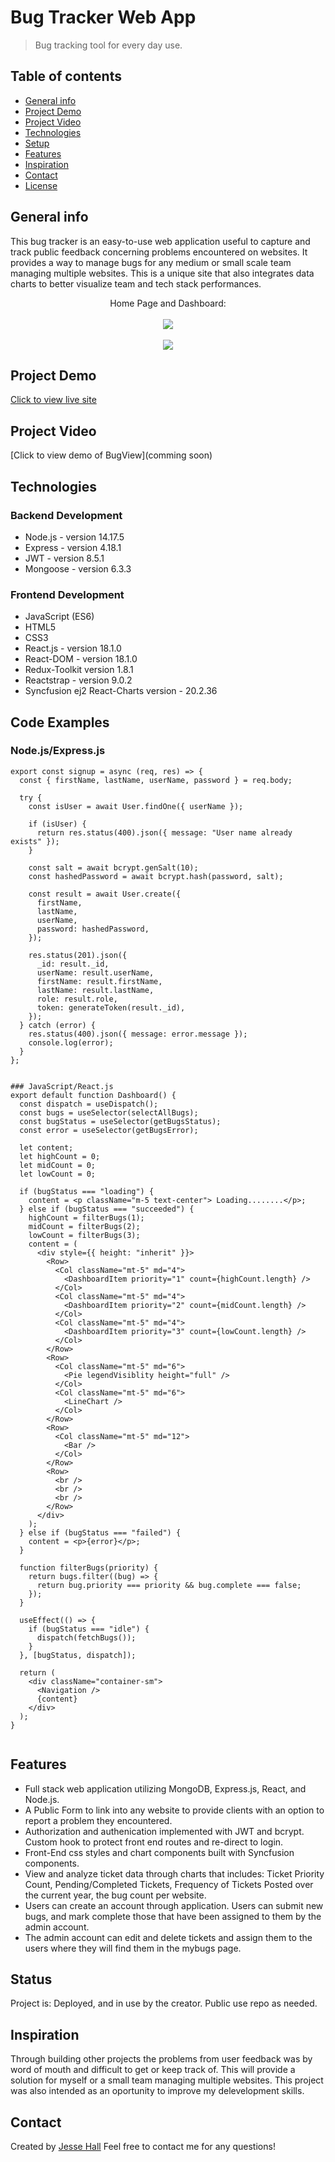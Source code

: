 # Bug Tracker Web App

> Bug tracking tool for every day use.

## Table of contents

- [General info](#general-info)
- [Project Demo](#project-demo)
- [Project Video](#project-video)
- [Technologies](#technologies)
- [Setup](#setup)
- [Features](#features)
- [Inspiration](#inspiration)
- [Contact](#contact)
- [License](#license)

## General info

This bug tracker is an easy-to-use web application useful to capture and track public feedback concerning problems encountered on websites. It provides a way to manage bugs for any medium or small scale team managing multiple websites. This is a unique site that also integrates data charts to better visualize team and tech stack performances.

<div align="center">Home Page and Dashboard: </div>
<br/>
<div align="center">
<kbd>
<img src="./capture.png">
</kbd>
</div>

<br/>
<div align="center">
<kbd>
<img src="./capture2.png">
</kbd>
</div>

## Project Demo

[Click to view live site](https://62c0e4867a230424c86e3178--bug-tracker-mern-app.netlify.app/user/login)

## Project Video

[Click to view demo of BugView](comming soon)

## Technologies

### Backend Development

- Node.js - version 14.17.5
- Express - version 4.18.1
- JWT - version 8.5.1
- Mongoose - version 6.3.3

### Frontend Development

- JavaScript (ES6)
- HTML5
- CSS3
- React.js - version 18.1.0
- React-DOM - version 18.1.0
- Redux-Toolkit version 1.8.1
- Reactstrap - version 9.0.2
- Syncfusion ej2 React-Charts version - 20.2.36

## Code Examples

### Node.js/Express.js

```Node
export const signup = async (req, res) => {
  const { firstName, lastName, userName, password } = req.body;

  try {
    const isUser = await User.findOne({ userName });

    if (isUser) {
      return res.status(400).json({ message: "User name already exists" });
    }

    const salt = await bcrypt.genSalt(10);
    const hashedPassword = await bcrypt.hash(password, salt);

    const result = await User.create({
      firstName,
      lastName,
      userName,
      password: hashedPassword,
    });

    res.status(201).json({
      _id: result._id,
      userName: result.userName,
      firstName: result.firstName,
      lastName: result.lastName,
      role: result.role,
      token: generateToken(result._id),
    });
  } catch (error) {
    res.status(400).json({ message: error.message });
    console.log(error);
  }
};


### JavaScript/React.js
export default function Dashboard() {
  const dispatch = useDispatch();
  const bugs = useSelector(selectAllBugs);
  const bugStatus = useSelector(getBugsStatus);
  const error = useSelector(getBugsError);

  let content;
  let highCount = 0;
  let midCount = 0;
  let lowCount = 0;

  if (bugStatus === "loading") {
    content = <p className="m-5 text-center"> Loading........</p>;
  } else if (bugStatus === "succeeded") {
    highCount = filterBugs(1);
    midCount = filterBugs(2);
    lowCount = filterBugs(3);
    content = (
      <div style={{ height: "inherit" }}>
        <Row>
          <Col className="mt-5" md="4">
            <DashboardItem priority="1" count={highCount.length} />
          </Col>
          <Col className="mt-5" md="4">
            <DashboardItem priority="2" count={midCount.length} />
          </Col>
          <Col className="mt-5" md="4">
            <DashboardItem priority="3" count={lowCount.length} />
          </Col>
        </Row>
        <Row>
          <Col className="mt-5" md="6">
            <Pie legendVisiblity height="full" />
          </Col>
          <Col className="mt-5" md="6">
            <LineChart />
          </Col>
        </Row>
        <Row>
          <Col className="mt-5" md="12">
            <Bar />
          </Col>
        </Row>
        <Row>
          <br />
          <br />
          <br />
        </Row>
      </div>
    );
  } else if (bugStatus === "failed") {
    content = <p>{error}</p>;
  }

  function filterBugs(priority) {
    return bugs.filter((bug) => {
      return bug.priority === priority && bug.complete === false;
    });
  }

  useEffect(() => {
    if (bugStatus === "idle") {
      dispatch(fetchBugs());
    }
  }, [bugStatus, dispatch]);

  return (
    <div className="container-sm">
      <Navigation />
      {content}
    </div>
  );
}


```

## Features

- Full stack web application utilizing MongoDB, Express.js, React, and Node.js.
- A Public Form to link into any website to provide clients with an option to report a problem they encountered.
- Authorization and authenication implemented with JWT and bcrypt. Custom hook to protect front end routes and re-direct to login.
- Front-End css styles and chart components built with Syncfusion components.
- View and analyze ticket data through charts that includes: Ticket Priority Count, Pending/Completed Tickets, Frequency of Tickets Posted over the current year, the bug count per website.
- Users can create an account through application. Users can submit new bugs, and mark complete those that have been assigned to them by the admin account.
- The admin account can edit and delete tickets and assign them to the users where they will find them in the mybugs page.

## Status

Project is: Deployed, and in use by the creator. Public use repo as needed.

## Inspiration

Through building other projects the problems from user feedback was by word of mouth and difficult to get or keep track of. This will provide a solution for myself or a small team managing multiple websites. This project was also intended as an oportunity to improve my delevelopment skills.

## Contact

Created by [Jesse Hall](https://www.linkedin.com/in/jessehall/)
Feel free to contact me for any questions!
